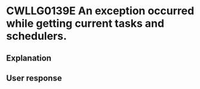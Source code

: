 # CWLLG0139E An exception occurred while getting current tasks and schedulers.

## Explanation

## User response